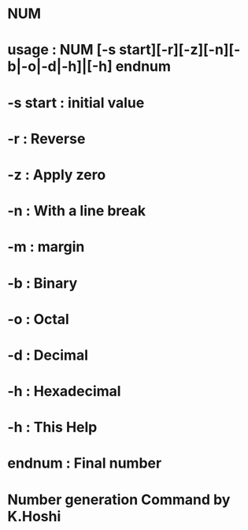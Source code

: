 # NUM
# usage : NUM [-s start][-r][-z][-n][-b|-o|-d|-h]|[-h] endnum
# -s start : initial value
#      -r : Reverse 
#      -z :  Apply zero
#      -n : With a line break
#      -m : margin
#      -b : Binary
#      -o : Octal
#      -d : Decimal
#      -h : Hexadecimal
#      -h : This Help
#  endnum :  Final number
#  Number generation Command by K.Hoshi
